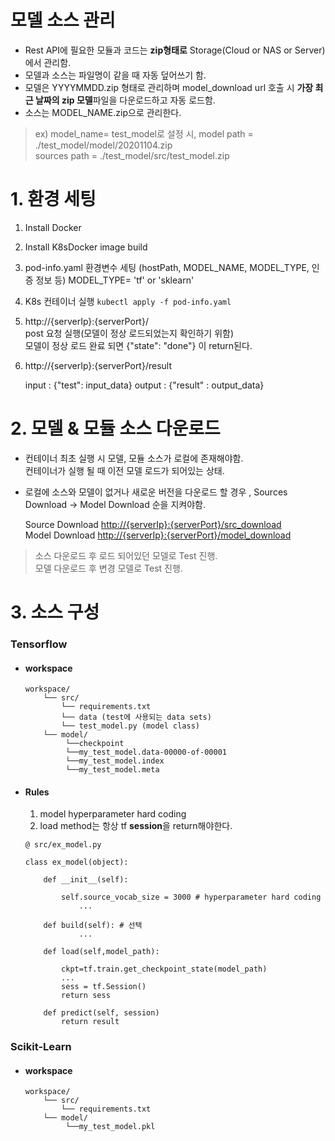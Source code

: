 #  모델 소스 관리



- Rest API에 필요한 모듈과 코드는 **zip형태로** Storage(Cloud or NAS or Server)에서 관리함.  
- 모델과 소스는 파일명이 같을 때 자동 덮어쓰기 함.
- 모델은 YYYYMMDD.zip 형태로 관리하며 model_download url 호출 시 **가장 최근 날짜의 zip 모델**파일을 다운로드하고 자동 로드함.
-  소스는 MODEL_NAME.zip으로 관리한다.

> ex)
> model_name= test_model로 설정 시,
 model path = ./test_model/model/20201104.zip  
 sources path = ./test_model/src/test_model.zip



#  1. 환경 세팅

 1. Install Docker
 2. Install K8sDocker image build 
 3. pod-info.yaml 환경변수 세팅 (hostPath, MODEL_NAME, MODEL_TYPE, 인증 정보 등)
	 MODEL_TYPE= 'tf' or 'sklearn'
 4. K8s 컨테이너 실행
	 `kubectl apply -f pod-info.yaml`

 5. http://{serverIp}:{serverPort}/ <br>
 	post 요청 실행(모델이 정상 로드되었는지 확인하기 위함) <br>
	모델이 정상 로드 완료 되면 {"state": "done"} 이 return된다.

 6. http://{serverIp}:{serverPort}/result <br>

	input : {"test": input_data}
	output : {"result" : output_data}
 

# 2. 모델 & 모듈 소스 다운로드

-  컨테이너 최초 실행 시 모델, 모듈 소스가 로컬에 존재해야함. <br>
	 컨테이너가 실행 될 때 이전 모델 로드가 되어있는 상태.
- 로컬에 소스와 모델이 없거나 새로운 버전을 다운로드 할 경우 , Sources Download -> Model Download 순을 지켜야함.

	 Source Download  [http://{serverIp}:{serverPort}/src_download](http://%7bserverIp%7d:%7bserverPort%7d/src_download)  
 Model  Download [http://{serverIp}:{serverPort}/model_download](http://%7bserverIp%7d:%7bserverPort%7d/model_download)  
  


> 소스 다운로드 후 로드 되어있던 모델로 Test 진행.  
모델 다운로드 후 변경 모델로 Test 진행.  


# 3. 소스 구성 

### Tensorflow
- ####  workspace
	```
	workspace/
		└── src/
			└── requirements.txt 
		    └── data (test에 사용되는 data sets)
		    └── test_model.py (model class)
		└── model/
			 └──checkpoint
			 └──my_test_model.data-00000-of-00001
			 └──my_test_model.index
			 └──my_test_model.meta
	```

 - #### Rules
	
	 1. model hyperparameter hard coding
	 2. load method는  항상 tf **session**을 return해야한다.
	 

	```
	@ src/ex_model.py

	class ex_model(object):

		def __init__(self):
		
			self.source_vocab_size = 3000 # hyperparameter hard coding
				...
				
		def build(self): # 선택
				...
				
		def load(self,model_path):
		
			ckpt=tf.train.get_checkpoint_state(model_path)
			...
			sess = tf.Session()
			return sess
			
		def predict(self, session)
			return result
	```



 ### Scikit-Learn
- ####  workspace
	```
	workspace/
		└── src/
			└── requirements.txt
		└── model/
			 └──my_test_model.pkl

	```
